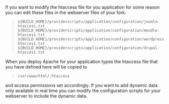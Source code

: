 If you want to modify the htaccess file for you application for some reason you can edit these files in the webserver files of your fork:  

>     ${BUILD_HOME}/providerscripts/application/configuration/joomla-htaccess.txt  
>     ${BUILD_HOME}/providerscripts/application/configuration/moodle-htaccess.txt  
>     ${BUILD_HOME}/providerscripts/application/configuration/wordpress-htaccess.txt
>     ${BUILD_HOME}/providerscripts/application/configuration/drupal-htaccess.txt

When you deploy Apache for your application types the htaccess file that you have defined here will be copied to 

>     /var/www/html/.htaccess

and access permissions set accordingly. If you want to add dynamic data only available in real time you can modify the configuration scripts for your webserver to include the dynamic data. 
